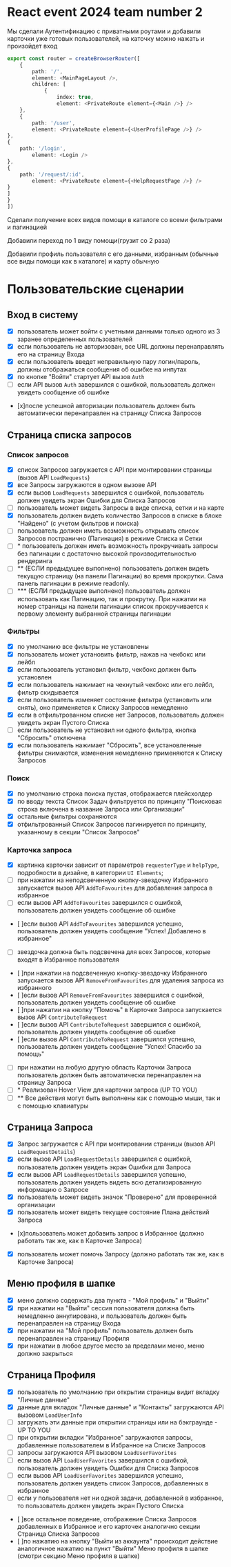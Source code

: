 # React event 2024 team number 2

Мы сделали Аутентификацию с приватными роутами и добавили карточки уже готовых пользователей, 
на каточку можно нажать и произойдет вход

```ts 
export const router = createBrowserRouter([
	{
		path: '/',
		element: <MainPageLayout />,
		children: [
			{
				index: true,
				element: <PrivateRoute element={<Main />} />
	},
	{
		path: '/user',
		element: <PrivateRoute element={<UserProfilePage />} />
},
{
	path: '/login',
		element: <Login />
},
{
	path: '/request/:id',
		element: <PrivateRoute element={<HelpRequestPage />} />
}
]
}
])
```


Сделали получение всех видов помощи в каталоге со всеми фильтрами и пагинацией

Добавили переход по 1 виду помощи(грузит со 2 раза)

Добавили профиль пользователя с его данными,
избранным (обычные все виды помощи как в каталоге) и карту обычную


# Пользовательские сценарии

## Вход в систему
- [x] пользователь может войти с учетными данными только одного из 3 заранее определенных пользователей
- [x] если пользователь не авторизован, все URL должны перенаправлять его на страницу Входа
- [x] если пользователь введет неправильную пару логин/пароль, должны отображаться сообщения об ошибке на инпутах
- [x] по кнопке "Войти" стартует API вызов `Auth`
- [ ] если API вызов `Auth` завершился с ошибкой, пользователь должен увидеть сообщение об ошибке
- [x]после успешной авторизации пользователь должен быть автоматически перенаправлен на страницу Списка Запросов

## Страница списка запросов
### Список запросов
- [x] список Запросов загружается с API при монтировании страницы (вызов API `LoadRequests`)
- [x] все Запросы загружаются в одном вызове API
- [x] если вызов `LoadRequests` завершился с ошибкой, пользователь должен увидеть экран Ошибки для Списка Запросов
- [ ] пользователь может видеть Запросы в виде списка, сетки и на карте
- [x] пользователь должен видеть количество Запросов в списке в блоке "Найдено" (с учетом фильтров и поиска)
- [ ] пользователь должен иметь возможность открывать список Запросов постранично (Пагинация) в режиме Списка и Сетки
- [ ] \* пользователь должен иметь возможность прокручивать запросы без пагинации с достаточно высокой производительностью рендеринга
- [ ] \** (ЕСЛИ предыдущее выполнено) пользователь должен видеть текущую страницу (на панели Пагинации) во время прокрутки. Сама панель пагинации в режиме readonly.
- [ ] \*** (ЕСЛИ предыдущее выполнено) пользователь должен использовать как Пагинацию, так и прокрутку. При нажатии на номер страницы на панели пагинации список прокручивается к первому элементу выбранной страницы пагинации

### Фильтры
- [x] по умолчанию все фильтры не установлены
- [x] пользователь может установить фильтр, нажав на чекбокс или лейбл
- [x] если пользователь установил фильтр, чекбокс должен быть установлен
- [x] если пользователь нажимает на чекнутый чекбокс или его лейбл, фильтр скидывается
- [x] если пользователь изменяет состояние фильтра (установить или снять), оно применяется к Списку Запросов немедленно
- [x] если в отфильтрованном списке нет Запросов, пользователь должен увидеть экран Пустого Списка
- [ ] если пользователь не установил ни одного фильтра, кнопка "Сбросить" отключена
- [x] если пользователь нажимает "Сбросить", все установленные фильтры снимаются, изменения немедленно применяются к Списку Запросов

### Поиск
- [x] по умолчанию строка поиска пустая, отображается плейсхолдер
- [x] по вводу текста Список Задач фильтруется по принципу "Поисковая строка включена в название Запроса или Организации"
- [x] остальные фильтры сохраняются
- [x] отфильтрованный Список Запросов пагинируется по принципу, указанному в секции "Список Запросов"

### Карточка запроса
- [x] картинка карточки зависит от параметров `requesterType` и `helpType`, подробности в дизайне, в категории `UI Elements`;
- [ ] при нажатии на неподсвеченную кнопку-звездочку Избранного запускается вызов API `AddToFavourites` для добавления запроса в избранное
- [ ] если вызов API `AddToFavourites` завершился с ошибкой, пользователь должен увидеть сообщение об ошибке
- [ ]если вызов API `AddToFavourites` завершился успешно, пользователь должен увидеть сообщение "Успех! Добавлено в избранное"
- [ ] звездочка должна быть подсвечена для всех Запросов, которые входят в Избранное пользователя
- [ ]при нажатии на подсвеченную кнопку-звездочку Избранного запускается вызов API `RemoveFromFavourites` для удаления запроса из избранного
- [ ]если вызов API `RemoveFromFavourites` завершился с ошибкой, пользователь должен увидеть сообщение об ошибке
- [ ]при нажатии на кнопку "Помочь" в Карточке Запроса запускается вызов API `ContributeToRequest`
- [ ]если вызов API `ContributeToRequest` завершился с ошибкой, пользователь должен увидеть сообщение об ошибке
- [ ]если вызов API `ContributeToRequest` завершился успешно, пользователь должен увидеть сообщение "Успех! Спасибо за помощь"
- [ ] при нажатии на любую другую область Карточки Запроса пользователь должен быть автоматически перенаправлен на страницу Запроса
- [ ] \* Реализован Hover View для карточки запроса (UP TO YOU)
- [ ] \** Все действия могут быть выполнены как с помощью мыши, так и с помощью клавиатуры

## Страница Запроса
- [x] Запрос загружается с API при монтировании страницы (вызов API `LoadRequestDetails`)
- [x] если вызов API `LoadRequestDetails` завершился с ошибкой, пользователь должен увидеть экран Ошибки для Запроса
- [x] если вызов API `LoadRequestDetails` завершился успешно, пользователь должен увидеть видеть всю детализированную информацию о Запросе
- [x] пользователь может видеть значок "Проверено" для проверенной организации
- [x] пользователь может видеть текущее состояние Плана действий Запроса
- [x]пользователь может добавить запрос в Избранное (должно работать так же, как в Карточке Запроса)
- [x] пользователь может помочь Запросу (должно работать так же, как в Карточке Запроса)

## Меню профиля в шапке
- [x] меню должно содержать два пункта - "Мой профиль" и "Выйти"
- [x] при нажатии на "Выйти" сессия пользователя должна быть немедленно аннулирована, и пользователь должен быть перенаправлен на страницу Входа
- [x] при нажатии на "Мой профиль" пользователь должен быть перенаправлен на страницу Профиля
- [x] при нажатии в любое другое место за пределами меню, меню должно закрыться

## Страница Профиля
- [x] пользователь по умолчанию при открытии страницы видит вкладку "Личные данные"
- [x] данные для вкладок "Личные данные" и "Контакты" загружаются API вызовом `LoadUserInfo`
- [ ] загружать эти данные при открытии страницы или на бэкграунде - UP TO YOU
- [ ] при открытии вкладки "Избранное" загружаются запросы, добавленные пользователем в Избранное на Списке Запросов
- [ ] запросы загружаются API вызовом `LoadUserFavorites`
- [ ] если вызов API `LoadUserFavorites` завершился с ошибкой, пользователь должен увидеть Ошибки для Списка Запросов
- [ ] если вызов API `LoadUserFavorites` завершился успешно, пользователь должен увидеть список Запросов, добавленных в избранное
- [ ] если у пользователя нет ни одной задачи, добавленной в избранное, то пользователь должен увидеть экран Пустого Списка
- [ ]все остальное поведение, отображение Списка Запросов добавленных в Избранное и его карточек аналогично секции Страница Списка Запросов
- [ ]по нажатию на кнопку "Выйти из аккаунта" происходит действие аналогичное нажатию на пункт "Выйти" Меню профиля в шапке (смотри секцию Меню профиля в шапке)



